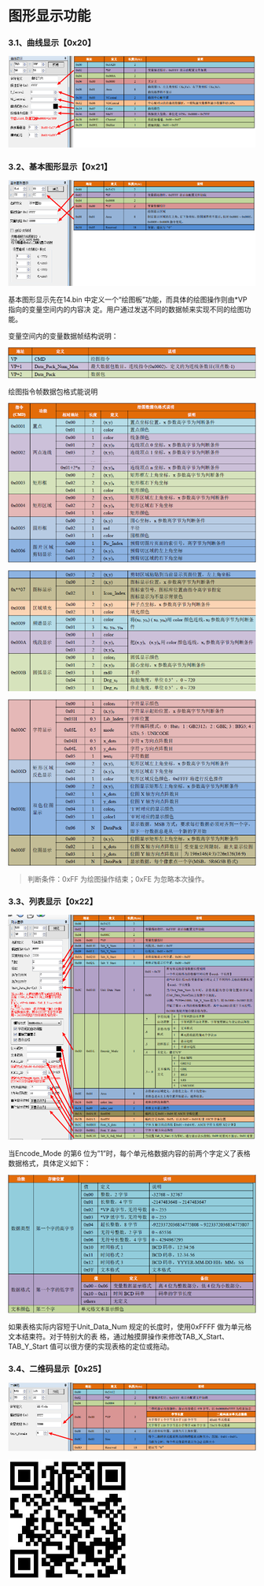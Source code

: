 # 图形显示功能

### 3.1、曲线显示【0x20】

![&#x66F2;&#x7EBF;&#x663E;&#x793A;](../../../../.gitbook/assets/qu-xian-xian-shi-.png)

### 3.2、基本图形显示【0x21】

![&#x57FA;&#x672C;&#x56FE;&#x5F62;](../../../../.gitbook/assets/ji-ben-tu-xing-.png)

基本图形显示先在14.bin 中定义一个“绘图板”功能，而具体的绘图操作则由\*VP 指向的变量空间内的内容决 定。用户通过发送不同的数据帧来实现不同的绘图功能。

变量空间内的变量数据帧结构说明：

![](../../../../.gitbook/assets/image%20%28109%29.png)

绘图指令帧数据包格式能说明

![](../../../../.gitbook/assets/image%20%28110%29.png)

![](../../../../.gitbook/assets/image%20%2873%29.png)

![](../../../../.gitbook/assets/image%20%28156%29.png)

> 判断条件：0xFF 为绘图操作结束；0xFE 为忽略本次操作。

### 3.3、列表显示【0x22】

![&#x5217;&#x8868;&#x663E;&#x793A;](../../../../.gitbook/assets/lie-biao-xian-shi-.png)

当Encode\_Mode 的第6 位为”1”时，每个单元格数据内容的前两个字定义了表格数据格式，具体定义如下：

![](../../../../.gitbook/assets/image%20%28163%29.png)

如果表格实际内容短于Unit\_Data\_Num 规定的长度时，使用0xFFFF 做为单元格文本结束符。对于特别大的表 格，通过触摸屏操作来修改TAB\_X\_Start、TAB\_Y\_Start 值可以很方便的实现表格的定位或拖动。

### 3.4、二维码显示【0x25】

![&#x4E8C;&#x7EF4;&#x7801;&#x663E;&#x793A;](../../../../.gitbook/assets/er-wei-ma-%20%281%29.png)



![](../../../../.gitbook/assets/image%20%28129%29.png)



